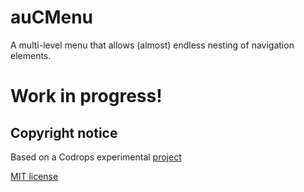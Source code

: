 
auCMenu
=========
A multi-level menu that allows (almost) endless nesting of navigation elements.

# Work in progress!


## Copyright notice

Based on a Codrops experimental [project](https://github.com/codrops/MultiLevelPushMenu)

[MIT license](https://opensource.org/licenses/MIT)